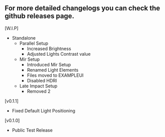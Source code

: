## For more detailed changelogs you can check the github releases page.

[W.I.P]
- Standalone
    - Parallel Setup
        - Increased Brightness
        - Adjusted Lights Contrast value
    - Mir Setup
        - Introduced Mir Setup
        - Renamed Light Elements
        - Files moved to EXAMPLEUI
        - Disabled HDRI
    - Late Impact Setup
        - Removed 2

[v0.1.1]
- Fixed Default Light Positioning

[v0.1.0]
- Public Test Release